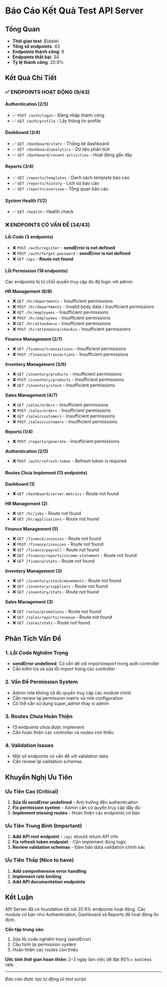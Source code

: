 # Báo Cáo Kết Quả Test API Server

## Tổng Quan
- **Thời gian test**: $(date)
- **Tổng số endpoints**: 43
- **Endpoints thành công**: 9
- **Endpoints thất bại**: 34
- **Tỷ lệ thành công**: 20.9%

## Kết Quả Chi Tiết

### ✅ ENDPOINTS HOẠT ĐỘNG (9/43)

#### Authentication (2/5)
- ✅ `POST /auth/login` - Đăng nhập thành công
- ✅ `GET /auth/profile` - Lấy thông tin profile

#### Dashboard (3/4)
- ✅ `GET /dashboard/stats` - Thống kê dashboard
- ✅ `GET /dashboard/analytics` - Dữ liệu phân tích
- ✅ `GET /dashboard/recent-activities` - Hoạt động gần đây

#### Reports (3/4)
- ✅ `GET /reports/templates` - Danh sách template báo cáo
- ✅ `GET /reports/history` - Lịch sử báo cáo
- ✅ `GET /reports/overview` - Tổng quan báo cáo

#### System Health (1/2)
- ✅ `GET /health` - Health check

### ❌ ENDPOINTS CÓ VẤN ĐỀ (34/43)

#### Lỗi Code (3 endpoints)
- ❌ `POST /auth/register` - **sendError is not defined**
- ❌ `POST /auth/forgot-password` - **sendError is not defined**
- ❌ `GET /api` - **Route not found**

#### Lỗi Permission (18 endpoints)
Các endpoints bị từ chối quyền truy cập dù đã login với admin:

**HR Management (6/8)**
- ❌ `GET /hr/departments` - Insufficient permissions
- ❌ `POST /hr/departments` - Invalid body data / Insufficient permissions
- ❌ `GET /hr/employees` - Insufficient permissions
- ❌ `POST /hr/employees` - Insufficient permissions
- ❌ `GET /hr/attendance` - Insufficient permissions
- ❌ `POST /hr/attendance/checkin` - Insufficient permissions

**Finance Management (2/7)**
- ❌ `GET /finance/transactions` - Insufficient permissions
- ❌ `POST /finance/transactions` - Insufficient permissions

**Inventory Management (3/6)**
- ❌ `GET /inventory/products` - Insufficient permissions
- ❌ `POST /inventory/products` - Insufficient permissions
- ❌ `GET /inventory/stock` - Insufficient permissions

**Sales Management (4/7)**
- ❌ `GET /sales/orders` - Insufficient permissions
- ❌ `POST /sales/orders` - Insufficient permissions
- ❌ `GET /sales/customers` - Insufficient permissions
- ❌ `POST /sales/customers` - Insufficient permissions

**Reports (1/4)**
- ❌ `POST /reports/generate` - Insufficient permissions

**Authentication (2/5)**
- ❌ `POST /auth/refresh-token` - Refresh token is required

#### Routes Chưa Implement (13 endpoints)

**Dashboard (1)**
- ❌ `GET /dashboard/server-metrics` - Route not found

**HR Management (2)**
- ❌ `GET /hr/jobs` - Route not found
- ❌ `GET /hr/applications` - Route not found

**Finance Management (5)**
- ❌ `GET /finance/invoices` - Route not found
- ❌ `POST /finance/invoices` - Route not found
- ❌ `GET /finance/payroll` - Route not found
- ❌ `GET /finance/reports/income-statement` - Route not found
- ❌ `GET /finance/stats` - Route not found

**Inventory Management (3)**
- ❌ `GET /inventory/stock/movements` - Route not found
- ❌ `GET /inventory/suppliers` - Route not found
- ❌ `GET /inventory/stats` - Route not found

**Sales Management (3)**
- ❌ `GET /sales/promotions` - Route not found
- ❌ `GET /sales/reports/revenue` - Route not found
- ❌ `GET /sales/stats` - Route not found

## Phân Tích Vấn Đề

### 1. Lỗi Code Nghiêm Trọng
- **sendError undefined**: Có vấn đề với import/export trong auth controller
- Cần kiểm tra và sửa lỗi import trong các controller

### 2. Vấn Đề Permission System
- Admin role không có đủ quyền truy cập các module chính
- Cần review lại permission matrix và role configuration
- Có thể cần sử dụng super_admin thay vì admin

### 3. Routes Chưa Hoàn Thiện
- 13 endpoints chưa được implement
- Cần hoàn thiện các controller và routes còn thiếu

### 4. Validation Issues
- Một số endpoints có vấn đề với validation data
- Cần review lại validation schemas

## Khuyến Nghị Ưu Tiên

### Ưu Tiên Cao (Critical)
1. **Sửa lỗi sendError undefined** - Ảnh hưởng đến authentication
2. **Fix permission system** - Admin cần có quyền truy cập đầy đủ
3. **Implement missing routes** - Hoàn thiện các endpoints cơ bản

### Ưu Tiên Trung Bình (Important)
1. **Add API root endpoint** - `/api` should return API info
2. **Fix refresh token endpoint** - Cần implement đúng logic
3. **Review validation schemas** - Đảm bảo data validation chính xác

### Ưu Tiên Thấp (Nice to have)
1. **Add comprehensive error handling**
2. **Implement rate limiting**
3. **Add API documentation endpoints**

## Kết Luận

API Server đã có foundation tốt với 20.9% endpoints hoạt động. Các module cơ bản như Authentication, Dashboard và Reports đã hoạt động ổn định. 

**Cần tập trung vào:**
1. Sửa lỗi code nghiêm trọng (sendError)
2. Cấu hình lại permission system
3. Hoàn thiện các routes còn thiếu

**Ước tính thời gian hoàn thiện:** 2-3 ngày làm việc để đạt 80%+ success rate.

---
*Báo cáo được tạo tự động từ test script*

